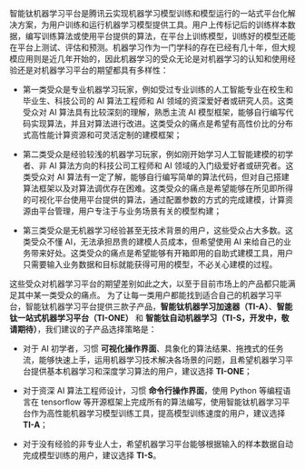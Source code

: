 智能钛机器学习平台是腾讯云实现机器学习模型训练和模型运行的一站式平台化解决方案，为用户训练和运行机器学习模型提供工具。用户上传标记后的训练样本数据，编写训练算法或使用平台提供的算法，在平台上训练模型，训练好的模型还能在平台上测试、评估和预测。机器学习作为一门学科的存在已经有几十年，但大规模应用则是近几年开始的，因此机器学习的受众无论是对机器学习的认知和使用经验还是对机器学习平台的期望都具有多样性：

- 第一类受众是专业机器学习玩家，例如受过专业训练的人工智能专业在校生和毕业生、科技公司的 AI 算法工程师和 AI 领域的资深爱好者或研究人员。这类受众对 AI 算法具有比较深刻的理解，熟悉主流 AI 模型框架，能够自行编写代码实现算法，并且对算法进行改进。这类受众的痛点是希望有高性价比的分布式高性能计算资源和可灵活定制的建模框架；

- 第二类受众是经验较浅的机器学习玩家，例如刚开始学习人工智能建模的初学者、非 AI 算法方向的科技公司工程师和 AI 领域的入门级爱好者或研究者。这类受众对 AI 算法有一定了解，能够自行编写简单的算法代码，但对自己搭建算法框架以及对算法调优存在困难。这类受众的痛点是希望能够在所见即所得的可视化平台使用平台提供的算法，通过配置参数的方式的完成建模，计算资源由平台管理，用户专注于与业务场景有关的模型构建；

- 第三类受众是无机器学习经验甚至无技术背景的用户，这些受众占大多数。这类受众不懂 AI，无法承担昂贵的建模人员成本，但希望使用 AI 来给自己的业务带来好处。这类受众的痛点是希望能够有开箱即用的自助式建模工具，用户只需要输入业务数据和目标就能获得可用的模型，不必关心建模的过程。

这些受众对机器学习平台的期望差别如此之大，以至于目前市场上的产品都只能满足其中某一类受众的痛点。
为了让每一类用户都能找到适合自己的机器学习平台，智能钛机器学习平台提供三款子产品，**智能钛机器学习加速器（TI-A）**、**智能钛一站式机器学习平台（TI-ONE）** 和 **智能钛自动机器学习（TI-S，开发中，敬请期待）**，我们建议的子产品选择策略是：

- 对于 AI 初学者，习惯 **可视化操作界面**、具象化的算法结果、拖拽式的任务流，能够快速上手，运用机器学习技术解决各场景的问题，且希望机器学习平台提供基本机器学习和深度学习算法的用户，建议选择 **TI-ONE**；

- 对于资深 AI 算法工程师设计，习惯 **命令行操作界面**，使用 Python 等编程语言在 tensorflow 等开源框架上完成所有的算法编写，使用智能钛机器学习平台作为高性能机器学习模型训练工具，提高模型训练速度的用户，建议选择 **TI-A**；

- 对于没有经验的非专业人士，希望机器学习平台能够根据输入的样本数据自动完成模型训练的用户，建议选择 **TI-S**。

